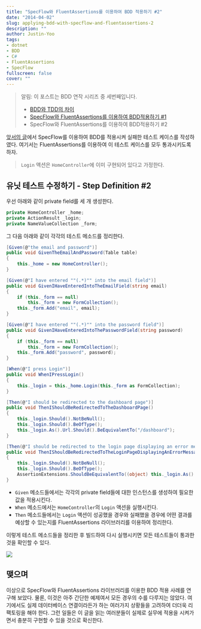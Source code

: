 ```yaml
---
title: "SpecFlow와 FluentAssertions를 이용하여 BDD 적용하기 #2"
date: "2014-04-02"
slug: applying-bdd-with-specflow-and-fluentassertions-2
description: ""
author: Justin-Yoo
tags:
- dotnet
- BDD
- C#
- FluentAssertions
- SpecFlow
fullscreen: false
cover: ""
---
```


> 알림: 이 포스트는 BDD 연작 시리즈 중 세번째입니다.
> 
> - [BDD와 TDD의 차이](http://blog.aliencube.org/ko/2014/04/02/differences-between-bdd-and-tdd)
> - [SpecFlow와 FluentAssertions를 이용하여 BDD적용하기 #1](http://blog.aliencube.org/ko/2014/04/02/applying-bdd-with-specflow-and-fluentassertions-1)
> - SpecFlow와 FluentAssertions를 이용하여 BDD적용하기 #2

[앞서의 글](http://blog.aliencube.org/ko/2014/04/02/applying-bdd-with-specflow-and-fluentassertions-1)에서 SpecFlow를 이용하여 BDD를 적용시켜 실패한 테스트 케이스를 작성하였다. 여기서는 FluentAssertions를 이용하여 이 테스트 케이스를 모두 통과시키도록 하자.

> `Login` 액션은 `HomeController`에 이미 구현되어 있다고 가정한다.

## 유닛 테스트 수정하기 - Step Definition #2

우선 아래와 같이 private field를 세 개 생성한다.

```csharp
private HomeController _home;
private ActionResult _login;
private NameValueCollection _form;
```

그 다음 아래와 같이 각각의 테스트 메소드를 정리한다.

```csharp
[Given(@"the email and password")]
public void GivenTheEmailAndPassword(Table table)
{
    this._home = new HomeController();
}

[Given(@"I have entered ""(.*)"" into the email field")]
public void GivenIHaveEnteredIntoTheEmailField(string email)
{
    if (this._form == null)
        this._form = new FormCollection();
    this._form.Add("email", email);
}

[Given(@"I have entered ""(.*)"" into the password field")]
public void GivenIHaveEnteredIntoThePasswordField(string password)
{
    if (this._form == null)
        this._form = new FormCollection();
    this._form.Add("password", password);
}

[When(@"I press Login")]
public void WhenIPressLogin()
{
    this._login = this._home.Login(this._form as FormCollection);
}

[Then(@"I should be redirected to the dashboard page")]
public void ThenIShouldBeRedirectedToTheDashboardPage()
{
    this._login.Should().NotBeNull();
    this._login.Should().BeOfType();
    this._login.As().Url.Should().BeEquivalentTo("/dashboard");
}

[Then(@"I should be redirected to the login page displaying an error message of ""(.*)""")]
public void ThenIShouldBeRedirectedToTheLoginPageDisplayingAnErrorMessageOf(string errorMessage)
{
    this._login.Should().NotBeNull();
    this._login.Should().BeOfType();
    AssertionExtensions.ShouldBeEquivalentTo((object) this._login.As().ViewBag.ErrorMessage, errorMessage);
} 
```

- `Given` 메소드들에서는 각각의 private field들에 대한 인스턴스를 생성하여 필요한 값을 적용시킨다.
- `When` 메소드에서는 `HomeController`의 `Login` 액션을 실행시킨다.
- `Then` 메소드들에서는 `Login` 액션이 성공했을 경우와 실패했을 경우에 어떤 결과를 예상할 수 있는지를 FluentAssertions 라이브러리를 이용하여 정리한다.

이렇게 테스트 메소드들을 정리한 후 빌드하여 다시 실행시키면 모든 테스트들이 통과한 것을 확인할 수 있다.

![](https://sa0blogs.blob.core.windows.net/aliencube/2014/04/SpecFlow.09.png)

## 맺으며

이상으로 SpecFlow와 FluentAssertions 라이브러리를 이용한 BDD 적용 사례를 연구해 보았다. 물론, 이것은 아주 간단한 예제여서 모든 경우의 수를 다루지는 않았다. 여기에서도 실제 데이터베이스 연결이라든가 하는 여러가지 상황들을 고려하여 더더욱 리팩토링을 해야 한다. 그런 일들은 이 글을 읽는 여러분들이 실제로 실무에 적용을 시켜가면서 충분히 구현할 수 있을 것으로 확신한다.
